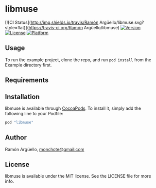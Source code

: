 # libmuse

[![CI Status](http://img.shields.io/travis/Ramón Argüello/libmuse.svg?style=flat)](https://travis-ci.org/Ramón Argüello/libmuse)
[![Version](https://img.shields.io/cocoapods/v/libmuse.svg?style=flat)](http://cocoapods.org/pods/libmuse)
[![License](https://img.shields.io/cocoapods/l/libmuse.svg?style=flat)](http://cocoapods.org/pods/libmuse)
[![Platform](https://img.shields.io/cocoapods/p/libmuse.svg?style=flat)](http://cocoapods.org/pods/libmuse)

## Usage

To run the example project, clone the repo, and run `pod install` from the Example directory first.

## Requirements

## Installation

libmuse is available through [CocoaPods](http://cocoapods.org). To install
it, simply add the following line to your Podfile:

```ruby
pod "libmuse"
```

## Author

Ramón Argüello, monchote@gmail.com

## License

libmuse is available under the MIT license. See the LICENSE file for more info.
